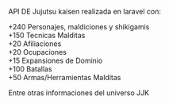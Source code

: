 API DE Jujutsu kaisen realizada en laravel con:

+240 Personajes, maldiciones y shikigamis </br>
+150 Tecnicas Malditas </br>
+20 Afiliaciones </br>
+20 Ocupaciones </br>
+15 Expansiones de Dominio</br> 
+100 Batallas</br>
+50 Armas/Herramientas Malditas</br>

Entre otras informaciones del universo JJK